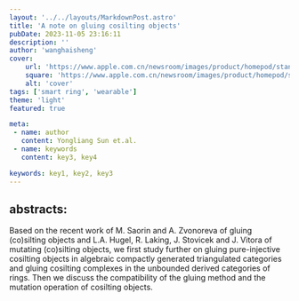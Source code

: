 ```yaml
---
layout: '../../layouts/MarkdownPost.astro'
title: 'A note on gluing cosilting objects'
pubDate: 2023-11-05 23:16:11
description: ''
author: 'wanghaisheng'
cover:
    url: 'https://www.apple.com.cn/newsroom/images/product/homepod/standard/Apple-HomePod-hero-230118_big.jpg.large_2x.jpg'
    square: 'https://www.apple.com.cn/newsroom/images/product/homepod/standard/Apple-HomePod-hero-230118_big.jpg.large_2x.jpg'
    alt: 'cover'
tags: ['smart ring', 'wearable'] 
theme: 'light'
featured: true

meta:
 - name: author
   content: Yongliang Sun et.al.
 - name: keywords
   content: key3, key4

keywords: key1, key2, key3
---
```


## abstracts:
Based on the recent work of M. Saorin and A. Zvonoreva of gluing (co)silting objects and L.A. Hugel, R. Laking, J. Stovicek and J. Vitora of mutating (co)silting objects, we first study further on gluing pure-injective cosilting objects in algebraic compactly generated triangulated categories and gluing cosilting complexes in the unbounded derived categories of rings. Then we discuss the compatibility of the gluing method and the mutation operation of cosilting objects.
